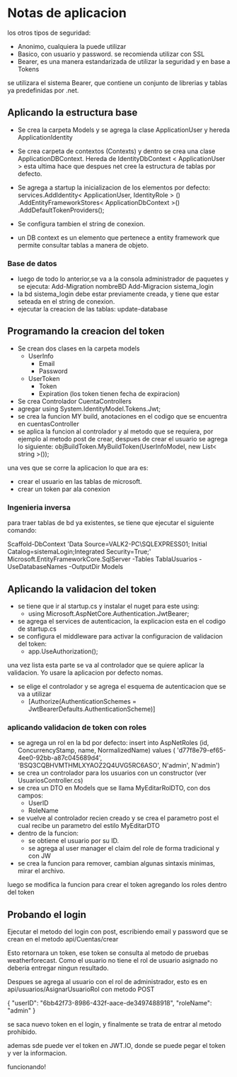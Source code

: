# Notas de aplicacion

los otros tipos de seguridad:

- Anonimo, cualquiera la puede utilizar
- Basico, con usuario y password. se recomienda utilizar con SSL
- Bearer, es una manera estandarizada de utilizar la seguridad y en base a Tokens

se utilizara el sistema Bearer, que contiene un conjunto de librerias y tablas ya predefinidas por .net.

## Aplicando la estructura base

- Se crea la carpeta Models y se agrega la clase ApplicationUser y hereda ApplicationIdentity
- Se crea carpeta de contextos (Contexts) y dentro se crea una clase ApplicationDBContext. Hereda de IdentityDbContext < ApplicationUser >
    esta ultima hace que despues net cree la estructura de tablas por defecto.
- Se agrega a startup la inicializacion de los elementos por defecto:
              services.AddIdentity< ApplicationUser, IdentityRole > ()
                .AddEntityFrameworkStores< ApplicationDbContext >()
                .AddDefaultTokenProviders();

- Se configura tambien el string de conexion.
* un DB context es un elemento que pertenece a entity framework que permite consultar tablas a manera de objeto.


### Base de datos

- luego de todo lo anterior,se va a la consola administrador de paquetes y se ejecuta:
    Add-Migration nombreBD
    Add-Migracion sistema_login
- la bd sistema_login debe estar previamente creada, y tiene que estar seteada en el string de conexion.
- ejecutar la creacion de las tablas:
    update-database

## Programando la creacion del token

- Se crean dos clases en la carpeta models
  - UserInfo
    - Email
    - Password
  - UserToken
    - Token
    - Expiration (los token tienen fecha de expiracion)
- Se crea Controlador CuentaControllers
- agregar using System.IdentityModel.Tokens.Jwt;
- se crea la funcion MY build, anotaciones en el codigo que se encuentra en cuentasController
- se aplica la funcion al controlador y al metodo que se requiera, por ejemplo al metodo post de crear, despues de crear el usuario se agrega lo siguiente:
    objBuildToken.MyBuildToken(UserInfoModel, new List< string >());

una ves que se corre la aplicacion lo que ara es:

- crear el usuario en las tablas de microsoft.
- crear un token par ala conexion

### Ingenieria inversa

para traer tablas de bd ya existentes, se tiene que ejecutar el siguiente comando:

Scaffold-DbContext 'Data Source=VALK2-PC\SQLEXPRESS01; Initial Catalog=sistemaLogin;Integrated Security=True;' Microsoft.EntityFrameworkCore.SqlServer -Tables TablaUsuarios -UseDatabaseNames -OutputDir Models


## Aplicando la validacion del token

- se tiene que ir al startup.cs y instalar el nuget para este using:
  - using Microsoft.AspNetCore.Authentication.JwtBearer;
- se agrega el services de autenticacion, la explicacion esta en el codigo de startup.cs
- se configura el middleware para activar la configuracion de validacion del token:
  - app.UseAuthorization();

una vez lista esta parte se va al controlador que se quiere aplicar la validacion. Yo usare la aplicacion por defecto nomas.

- se elige el controlador y se agrega el esquema de autenticacion que se va a utilizar
  - [Authorize(AuthenticationSchemes = JwtBearerDefaults.AuthenticationScheme)]

### aplicando validacion de token con roles

- se agrega un rol en la bd por defecto:
  insert into AspNetRoles (id, ConcurrencyStamp, name, NormalizedName) 
        values ( 'd77f8e79-ef65-4ee0-92bb-a87c045689d4', 'BSQ3CQBHVMTHMLXYAOZ2Q4UVG5RC6ASO', N'admin', N'admin')
- se crea un controlador  para los usuarios con un constructor (ver UsuariosController.cs)
- se crea un DTO en Models que se llama MyEditarRolDTO, con dos campos:
  - UserID
  - RoleName
- se vuelve al controlador recien creado y se crea el parametro post el cual recibe un parametro del estilo MyEditarDTO
- dentro de la funcion:
  - se obtiene el usuario por su ID.
  - se agrega al user manager el claim del role de forma tradicional y con JW
- se crea la funcion para remover, cambian algunas sintaxis minimas, mirar el archivo.

luego se modifica la funcion para crear el token agregando los roles dentro del token

## Probando el login

Ejecutar el metodo del login con post, escribiendo email y password que se crean en el metodo api/Cuentas/crear

Esto retornara un token, ese token se consulta al metodo de pruebas weatherforecast. Como el usuario no tiene el rol de usuario asignado no deberia entregar ningun resultado.

Despues se agrega al usuario con el rol de administrador, esto es en api/usuarios/AsignarUsuarioRol con metodo POST

{
	"userID": "6bb42f73-8986-432f-aace-de3497488918",
	"roleName": "admin"
}

se saca nuevo token en el login, y finalmente se trata de entrar al metodo prohibido.

ademas sde puede ver el token en JWT.IO, donde se puede pegar el token y ver la informacion.

funcionando!

